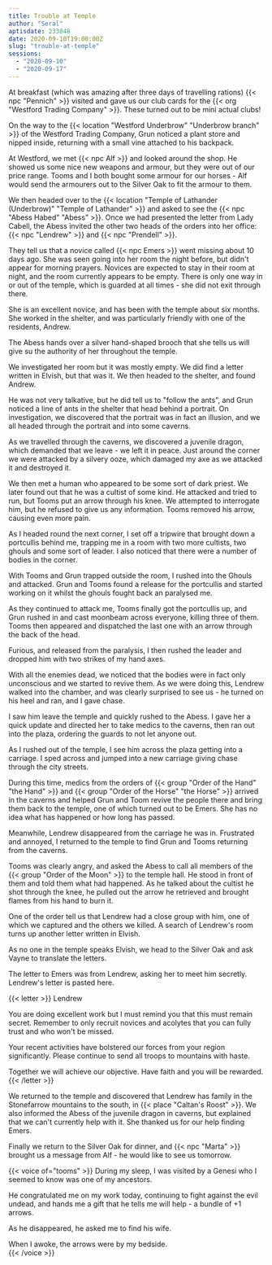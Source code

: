 ```yaml
---
title: Trouble at Temple
author: "Seral"
aptisdate: 233848
date: 2020-09-10T19:00:00Z
slug: "trouble-at-temple"
sessions:
  - "2020-09-10"
  - "2020-09-17"
---
```


At breakfast (which was amazing after three days of travelling rations) {{< npc "Pennich" >}} visited and gave us our club cards for the {{< org "Westford Trading Company" >}}. These turned out to be mini actual clubs!<!--more-->

On the way to the {{< location "Westford Underbrow" "Underbrow branch" >}} of the Westford Trading Company, Grun noticed a plant store and nipped inside, returning with a small vine attached to his backpack.

At Westford, we met {{< npc Alf >}} and looked around the shop. He showed us some nice new weapons and armour, but they were out of our price range. Tooms and I both bought some armour for our horses - Alf would send the armourers out to the Silver Oak to fit the armour to them.

We then headed over to the {{< location "Temple of Lathander (Underbrow)" "Temple of Lathander" >}} and asked to see the {{< npc "Abess Habed" "Abess" >}}. Once we had presented the letter from Lady Cabell, the Abess invited the other two heads of the orders into her office: {{< npc "Lendrew" >}} and {{< npc "Prendell" >}}.

They tell us that a novice called {{< npc Emers >}} went missing about 10 days ago. She was seen going into her room the night before, but didn't appear for morning prayers. Novices are expected to stay in their room at night, and the room currently appears to be empty. There is only one way in or out of the temple, which is guarded at all times - she did not exit through there.

She is an excellent novice, and has been with the temple about six months. She worked in the shelter, and was particularly friendly with one of the residents, Andrew.

The Abess hands over a silver hand-shaped brooch that she tells us will give su the authority of her throughout the temple.

We investigated her room but it was mostly empty. We did find a letter written in Elvish, but that was it. We then headed to the shelter, and found Andrew.

He was not very talkative, but he did tell us to "follow the ants", and Grun noticed a line of ants in the shelter that head behind a portrait. On investigation, we discovered that the portrait was in fact an illusion, and we all headed through the portrait and into some caverns.

As we travelled through the caverns, we discovered a juvenile dragon, which demanded that we leave - we left it in peace. Just around the corner we were attacked by a silvery ooze, which damaged my axe as we attacked it and destroyed it.

We then met a human who appeared to be some sort of dark priest. We later found out that he was a cultist of some kind. He attacked and tried to run, but Tooms put an arrow through his knee. We attempted to interrogate him, but he refused to give us any information. Tooms removed his arrow, causing even more pain.

As I headed round the next corner, I set off a tripwire that brought down a portcullis behind me, trapping me in a room with two more cultists, two ghouls and some sort of leader. I also noticed that there were a number of bodies in the corner.

With Tooms and Grun trapped outside the room, I rushed into the Ghouls and attacked. Grun and Tooms found a release for the portcullis and started working on it whilst the ghouls fought back an paralysed me.

As they continued to attack me, Tooms finally got the portcullis up, and Grun rushed in and cast moonbeam across everyone, killing three of them. Tooms then appeared and dispatched the last one with an arrow through the back of the head.

Furious, and released from the paralysis, I then rushed the leader and dropped him with two strikes of my hand axes.

With all the enemies dead, we noticed that the bodies were in fact only unconscious and we started to revive them. As we were doing this, Lendrew walked into the chamber, and was clearly surprised to see us - he turned on his heel and ran, and I gave chase.

I saw him leave the temple and quickly rushed to the Abess. I gave her a quick update and directed her to take medics to the caverns, then ran out into the plaza, ordering the guards to not let anyone out.

As I rushed out of the temple, I see him across the plaza getting into a carriage. I sped across and jumped into a new carriage giving chase through the city streets.

During this time, medics from the orders of {{< group "Order of the Hand" "the Hand" >}} and {{< group "Order of the Horse" "the Horse" >}} arrived in the caverns and helped Grun and Toom revive the people there and bring them back to the temple, one of which turned out to be Emers. She has no idea what has happened or how long has passed.

Meanwhile, Lendrew disappeared from the carriage he was in. Frustrated and annoyed, I returned to the temple to find Grun and Tooms returning from the caverns.

Tooms was clearly angry, and asked the Abess to call all members of the {{< group "Order of the Moon" >}} to the temple hall. He stood in front of them and told them what had happened. As he talked about the cultist he shot through the knee, he pulled out the arrow he retrieved and brought flames from his hand to burn it.

One of the order tell us that Lendrew had a close group with him, one of which we captured and the others we killed. A search of Lendrew's room turns up another letter written in Elvish.

As no one in the temple speaks Elvish, we head to the Silver Oak and ask Vayne to translate the letters.

The letter to Emers was from Lendrew, asking her to meet him secretly. Lendrew's letter is pasted here.

{{< letter >}}
Lendrew

You are doing excellent work but I must remind you that this must remain secret. Remember to only recruit novices and acolytes that you can fully trust and who won't be missed.

Your recent activities have bolstered our forces from your region significantly. Please continue to send all troops to mountains with haste.

Together we will achieve our objective. Have faith and you will be rewarded.
{{< /letter >}}

We returned to the temple and discovered that Lendrew has family in the Stonefarrow mountains to the south, in {{< place "Caltan's Roost" >}}. We also informed the Abess of the juvenile dragon in caverns, but explained that we can't currently help with it. She thanked us for our help finding Emers.

Finally we return to the Silver Oak for dinner, and {{< npc "Marta" >}} brought us a message from Alf - he would like to see us tomorrow.

{{< voice of="tooms" >}}
During my sleep, I was visited by a Genesi who I seemed to know was one of my ancestors.

He congratulated me on my work today, continuing to fight against the evil undead, and hands me a gift that he tells me will help - a bundle of +1 arrows.

As he disappeared, he asked me to find his wife.

When I awoke, the arrows were by my bedside.  
{{< /voice >}}
